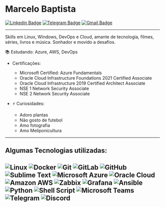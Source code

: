 # Marcelo Baptista

[![Linkedin Badge](https://img.shields.io/badge/-LinkedIn-blue?style=for-the-badge&logo=Linkedin&logoColor=white&link=https://www.linkedin.com/in/marcelocbaptista/)](https://www.linkedin.com/in/marcelocbaptista/)
[![Telegram Badge](https://img.shields.io/badge/-Telegram-1ca0f1?style=for-the-badge&labelColor=1ca0f1&logo=telegram&logoColor=white&link=https://telegram.me/marcelobaptista)](https://telegram.me/marcelobaptista)
[![Gmail Badge](https://img.shields.io/badge/-Gmail-c14438?style=for-the-badge&logo=Gmail&logoColor=white&link=mailto:marcelocbaptista@gmail.com)](mailto:marcelocbaptista@gmail.com)

---

Skills em Linux, Windows, DevOps e Cloud, amante de tecnologia, filmes, séries, livros e música. Sonhador e movido a desafios.
 
:books: Estudando: Azure, AWS, DevOps

- Certificações:
  - Microsoft Certified: Azure Fundamentals
  - Oracle Cloud Infrastructure Foundations 2021 Certified Associate
  - Oracle Cloud Infrastructure 2019 Certified Architect Associate
  - NSE 1 Network Security Associate
  - NSE 2 Network Security Associate
  
- ⚡ Curiosidades:
  - Adoro plantas
  - Não gosto de futebol
  - Amo fotografia
  - Amo Meliponicultura
---
 
  ## Algumas Tecnologias utilizadas:

  ![Linux](https://img.shields.io/badge/-Linux-16C60C?style=for-the-badge&logo=linux&logoColor=white)
  ![Docker](https://img.shields.io/badge/-Docker-46a2f1?style=for-the-badge&logo=docker&logoColor=white)
  ![Git](https://img.shields.io/badge/-Git-F1502F?style=for-the-badge&logo=git&logoColor=white)
  ![GitLab](https://img.shields.io/badge/-GitLab-eeeded?style=for-the-badge&logo=gitlab&logoColor=white)
  ![GitHub](https://img.shields.io/badge/-GitHub-lightgrey?style=for-the-badge&logo=github&logoColor=black)
  ![Sublime Text](https://img.shields.io/badge/-Sublime%20Text-grey?style=for-the-badge&logo=sublime-text&logoColor=orange)
  ![Microsoft Azure](https://img.shields.io/badge/-Microsof%20Azure-008AD7?style=for-the-badge&logo=windows&logoColor=white)
  ![Oracle Cloud](https://img.shields.io/badge/-Oracle%20Cloud-red?style=for-the-badge&logo=oracle&logoColor=white)
  ![Amazon AWS](https://img.shields.io/badge/-AWS-black?style=for-the-badge&logo=amazon-aws&logoColor=FF9900)
  ![Zabbix](https://img.shields.io/badge/-Zabbix-red?style=for-the-badge&logo=zabbix&logoColor=white)
  ![Grafana](https://img.shields.io/badge/-Grafana-orange?style=for-the-badge&logo=grafana&logoColor=white)
  ![Ansible](https://img.shields.io/badge/-Ansible-grey?style=for-the-badge&logo=ansible&logoColor=white)
  ![Python](https://img.shields.io/badge/-Python-306998?style=for-the-badge&logo=python&logoColor=white)
  ![Shell Script](https://img.shields.io/badge/-Shell%20Script-black?style=for-the-badge&logo=shell&logoColor=white)
  ![Microsoft Teams](https://img.shields.io/badge/-Microsoft%20Teams%20-464EB8?style=for-the-badge&logo=microsoft-teams&logoColor=white)
  ![Telegram](https://img.shields.io/badge/-Telegram-blue?style=for-the-badge&logo=telegram&logoColor=white)
  ![Discord](https://img.shields.io/badge/-Discord-7289da?style=for-the-badge&logo=discord&logoColor=white)
---  
  
  
